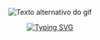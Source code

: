 

<p align="center"><img src="https://media2.giphy.com/media/v1.Y2lkPTc5MGI3NjExZnB1cjBodXp4NWs2dXIwdGhlbDU3aXc5aHdvcXB6cHMxaWxsbDR6eiZlcD12MV9naWZzX3NlYXJjaCZjdD1n/bXVAd2ZD5ND9e/200.webp" alt="Texto alternativo do gif"></p>

<p align="center">
  <a href="https://git.io/typing-svg">
    <img src="https://readme-typing-svg.demolab.com?font=Cinzel&pause=1000&color=174C29&random=false&width=435&lines=Hello%2C+fellow+explorer!" alt="Typing SVG" />
  </a>
</p>





